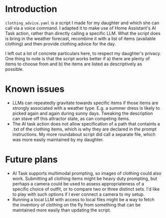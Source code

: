 # Introduction
``clothing_advice.yaml`` is a script I made for my daughter and which she can call via a voice command. I adapted it to make use of Home Assistant's AI Task action, rather than directly calling a specific LLM. What the script does is bring in the weather forecast, recombine it with a list of items (available clothing) and then provide clothing advice for the day.

I left out a lot of concrete particulars here, to respect my daughter's privacy. One thing to note is that the script works better if a) there are plenty of items to choose from and b) the items are listed as descriptively as possible.

# Known issues
- LLMs can repeatedly gravitate towards specific items if those items are strongly associated with a weather type. E.g. a summer dress is likely to picked again and again during sunny days. Tweaking the description can stave off this attractor state, as can competing items.
- The AI task action does not allow specification of a path that containts a .txt of the clothing items, which is why they are declared in the prompt instructions. My more roundabout script did call a separate file, which was more easily maintained by my daughter.
# Future plans
- AI Task supports multimodal prompting, so images of clothing could also work. Submitting all clothing items might be heavy duty prompting, but perhaps a camera could be used to assess appropriateness of a specific choice of outfit, or to compare two or three distinct sets. I'd like to play with such options if I ever connect a camera to my setup.
- Running a local LLM with access to local files might be a way to fetch the inventory of clothing on the fly from something that can be maintained more easily than updating the script.

